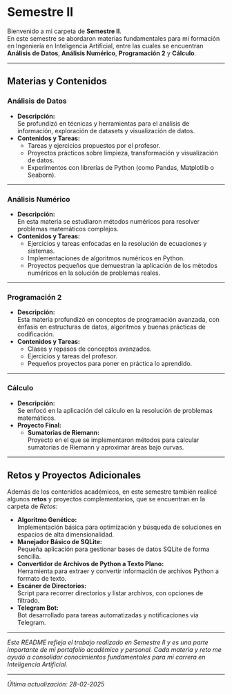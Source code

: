 # Semestre II

Bienvenido a mi carpeta de **Semestre II**.  
En este semestre se abordaron materias fundamentales para mi formación en Ingeniería en Inteligencia Artificial, entre las cuales se encuentran **Análisis de Datos**, **Análisis Numérico**, **Programación 2** y **Cálculo**.

---

## Materias y Contenidos

### Análisis de Datos
- **Descripción:**  
  Se profundizó en técnicas y herramientas para el análisis de información, exploración de datasets y visualización de datos.
- **Contenidos y Tareas:**  
  - Tareas y ejercicios propuestos por el profesor.
  - Proyectos prácticos sobre limpieza, transformación y visualización de datos.
  - Experimentos con librerías de Python (como Pandas, Matplotlib o Seaborn).

---

### Análisis Numérico
- **Descripción:**  
  En esta materia se estudiaron métodos numéricos para resolver problemas matemáticos complejos.
- **Contenidos y Tareas:**  
  - Ejercicios y tareas enfocadas en la resolución de ecuaciones y sistemas.
  - Implementaciones de algoritmos numéricos en Python.
  - Proyectos pequeños que demuestran la aplicación de los métodos numéricos en la solución de problemas reales.

---

### Programación 2
- **Descripción:**  
  Esta materia profundizó en conceptos de programación avanzada, con énfasis en estructuras de datos, algoritmos y buenas prácticas de codificación.
- **Contenidos y Tareas:**  
  - Clases y repasos de conceptos avanzados.
  - Ejercicios y tareas del profesor.
  - Pequeños proyectos para poner en práctica lo aprendido.

---

### Cálculo
- **Descripción:**  
  Se enfocó en la aplicación del cálculo en la resolución de problemas matemáticos.
- **Proyecto Final:**  
  - **Sumatorias de Riemann:**  
    Proyecto en el que se implementaron métodos para calcular sumatorias de Riemann y aproximar áreas bajo curvas.

---

## Retos y Proyectos Adicionales

Además de los contenidos académicos, en este semestre también realicé algunos **retos** y proyectos complementarios, que se encuentran en la carpeta de *Retos*:

- **Algoritmo Genético:**  
  Implementación básica para optimización y búsqueda de soluciones en espacios de alta dimensionalidad.
- **Manejador Básico de SQLite:**  
  Pequeña aplicación para gestionar bases de datos SQLite de forma sencilla.
- **Convertidor de Archivos de Python a Texto Plano:**  
  Herramienta para extraer y convertir información de archivos Python a formato de texto.
- **Escáner de Directorios:**  
  Script para recorrer directorios y listar archivos, con opciones de filtrado.
- **Telegram Bot:**  
  Bot desarrollado para tareas automatizadas y notificaciones vía Telegram.

---

*Este README refleja el trabajo realizado en Semestre II y es una parte importante de mi portafolio académico y personal. Cada materia y reto me ayudó a consolidar conocimientos fundamentales para mi carrera en Inteligencia Artificial.*

---

_Última actualización: 28-02-2025_
